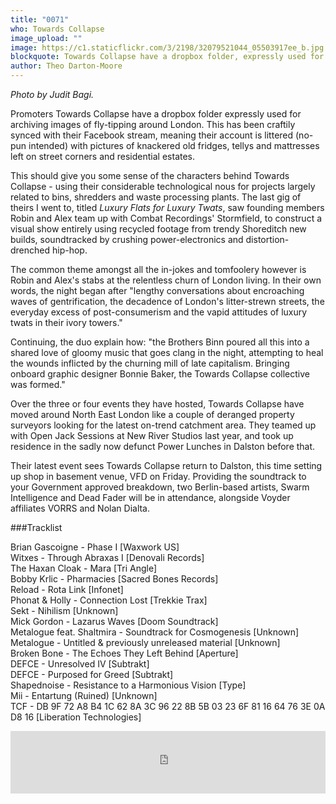 ```yaml
---
title: "0071"
who: Towards Collapse
image_upload: ""
image: https://c1.staticflickr.com/3/2198/32079521044_05503917ee_b.jpg
blockquote: Towards Collapse have a dropbox folder, expressly used for archiving images of fly-tipping around London. This folder has somehow been synced with their Facebook stream, meaning their account is littered (no-pun intended) with pictures of knackered old fridges, tellys and mattresses left on street corners and residential estates.
author: Theo Darton-Moore
---
```

_Photo by Judit Bagi._

Promoters Towards Collapse have a dropbox folder expressly used for archiving images of fly-tipping around London. This has been craftily synced with their Facebook stream, meaning their account is littered (no-pun intended) with pictures of knackered old fridges, tellys and mattresses left on street corners and residential estates. 

This should give you some sense of the characters behind Towards Collapse -  using their considerable technological nous for projects largely related to bins, shredders and waste processing plants. The last gig of theirs I went to, titled _Luxury Flats for Luxury Twats_, saw founding members Robin and Alex team up with Combat Recordings' Stormfield, to construct a visual show entirely using recycled footage from trendy Shoreditch new builds, soundtracked by crushing power-electronics and distortion-drenched hip-hop. 

The common theme amongst all the in-jokes and tomfoolery however is Robin and Alex's stabs at the relentless churn of London living. In their own words, the night began after "lengthy conversations about encroaching waves of gentrification, the decadence of London's litter-strewn streets, the everyday excess of post-consumerism and the vapid attitudes of luxury twats in their ivory towers." 

Continuing, the duo explain how: "the Brothers Binn poured all this into a shared love of gloomy music that goes clang in the night, attempting to heal the wounds inflicted by the churning mill of late capitalism. Bringing onboard graphic designer Bonnie Baker, the Towards Collapse collective was formed."

Over the three or four events they have hosted, Towards Collapse have moved around North East London like a couple of deranged property surveyors looking for the latest on-trend catchment area. They teamed up with Open Jack Sessions at New River Studios last year, and took up residence in the sadly now defunct Power Lunches in Dalston before that. 

Their latest event sees Towards Collapse return to Dalston, this time setting up shop in basement venue, VFD on Friday. Providing the soundtrack to your Government approved breakdown, two Berlin-based artists, Swarm Intelligence and Dead Fader will be in attendance, alongside Voyder affiliates VORRS and Nolan Dialta.

###Tracklist

Brian Gascoigne - Phase I [Waxwork US] <br>
Witxes - Through Abraxas I [Denovali Records] <br>
The Haxan Cloak - Mara [Tri Angle] <br>
Bobby Krlic - Pharmacies [Sacred Bones Records] <br>
Reload - Rota Link [Infonet] <br>
Phonat & Holly - Connection Lost [Trekkie Trax] <br>
Sekt - Nihilism [Unknown] <br>
Mick Gordon - Lazarus Waves [Doom Soundtrack] <br>
Metalogue feat. Shaltmira - Soundtrack for Cosmogenesis [Unknown] <br>
Metalogue - Untitled & previously unreleased material  [Unknown] <br>
Broken Bone - The Echoes They Left Behind [Aperture] <br>
DEFCE - Unresolved IV [Subtrakt] <br>
DEFCE - Purposed for Greed [Subtrakt] <br>
Shapednoise - Resistance to a Harmonious Vision [Type] <br>
Mii - Entartung (Ruined) [Unknown] <br>
TCF - DB 9F 72 A8 B4 1C 62 8A 3C 96 22 8B 5B 03 23 6F 81 16 64 76 3E 0A D8 16 [Liberation Technologies] <br>

<iframe width="100%" height="100" src="https://www.mixcloud.com/widget/iframe/?feed=https%3A%2F%2Fwww.mixcloud.com%2Fstraylandings%2F0071-towards-collapse%2F&light=1" frameborder="0"></iframe>